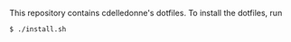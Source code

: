 This repository contains cdelledonne's dotfiles.  To install the dotfiles, run
```
$ ./install.sh
```
